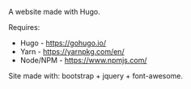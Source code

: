
A website made with Hugo.

Requires:
* Hugo - https://gohugo.io/
* Yarn - https://yarnpkg.com/en/
* Node/NPM - https://www.npmjs.com/

Site made with: bootstrap + jquery + font-awesome.